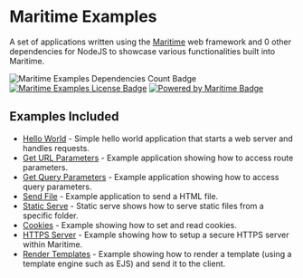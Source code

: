# Maritime Examples

A set of applications written using the [Maritime](https://github.com/t0mgithub/maritime) web framework and 0 other dependencies for NodeJS to showcase various functionalities built into Maritime.

![Maritime Examples Dependencies Count Badge](https://img.shields.io/badge/dependencies-1-success)
[![Maritime Examples License Badge](https://img.shields.io/badge/license-MIT-blue)](LICENSE)
[![Powered by Maritime Badge](https://img.shields.io/badge/powered%20by-maritime-red)](https://github.com/t0mgithub/maritime)

## Examples Included

- [Hello World](/hello-world) - Simple hello world application that starts a web server and handles requests.
- [Get URL Parameters](/get-url-parameters) - Example application showing how to access route parameters.
- [Get Query Parameters](/get-query-parameters) - Example application showing how to access query parameters.
- [Send File](/send-file) - Example application to send a HTML file.
- [Static Serve](/static-serve) - Static serve shows how to serve static files from a specific folder.
- [Cookies](/cookies) - Example showing how to set and read cookies.
- [HTTPS Server](/https-server) - Example showing how to setup a secure HTTPS server within Maritime.
- [Render Templates](/render-template) - Example showing how to render a template (using a template engine such as EJS) and send it to the client.
